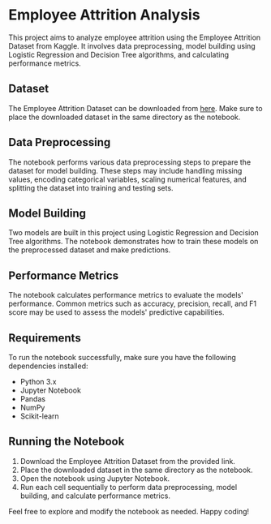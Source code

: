 # Employee Attrition Analysis

This project aims to analyze employee attrition using the Employee Attrition Dataset from Kaggle. It involves data preprocessing, model building using Logistic Regression and Decision Tree algorithms, and calculating performance metrics.

## Dataset

The Employee Attrition Dataset can be downloaded from [here](https://www.kaggle.com/datasets/patelprashant/employee-attrition). Make sure to place the downloaded dataset in the same directory as the notebook.

## Data Preprocessing

The notebook performs various data preprocessing steps to prepare the dataset for model building. These steps may include handling missing values, encoding categorical variables, scaling numerical features, and splitting the dataset into training and testing sets.

## Model Building

Two models are built in this project using Logistic Regression and Decision Tree algorithms. The notebook demonstrates how to train these models on the preprocessed dataset and make predictions.

## Performance Metrics

The notebook calculates performance metrics to evaluate the models' performance. Common metrics such as accuracy, precision, recall, and F1 score may be used to assess the models' predictive capabilities.

## Requirements

To run the notebook successfully, make sure you have the following dependencies installed:

- Python 3.x
- Jupyter Notebook
- Pandas
- NumPy
- Scikit-learn

## Running the Notebook

1. Download the Employee Attrition Dataset from the provided link.
2. Place the downloaded dataset in the same directory as the notebook.
3. Open the notebook using Jupyter Notebook.
4. Run each cell sequentially to perform data preprocessing, model building, and calculate performance metrics.

Feel free to explore and modify the notebook as needed. Happy coding!
